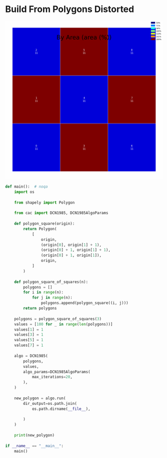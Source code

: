 # Build From Polygons Distorted

<p  align="center">
    <img src="https://raw.githubusercontent.com/nuuuwan/continuous_area_cartograms/main/examples/build_from_polygons_distorted/output/animated.gif" alt="alt" />
</p>

```python
def main():  # noqa
    import os

    from shapely import Polygon

    from cac import DCN1985, DCN1985AlgoParams

    def polygon_square(origin):
        return Polygon(
            [
                origin,
                (origin[0], origin[1] + 1),
                (origin[0] + 1, origin[1] + 1),
                (origin[0] + 1, origin[1]),
                origin,
            ]
        )

    def polygon_square_of_squares(n):
        polygons = []
        for i in range(n):
            for j in range(n):
                polygons.append(polygon_square((i, j)))
        return polygons

    polygons = polygon_square_of_squares(3)
    values = [100 for _ in range(len(polygons))]
    values[1] = 1
    values[3] = 1
    values[5] = 1
    values[7] = 1

    algo = DCN1985(
        polygons,
        values,
        algo_params=DCN1985AlgoParams(
            max_iterations=20,
        ),
    )

    new_polygon = algo.run(
        dir_output=os.path.join(
            os.path.dirname(__file__),
            
        )
    )

    print(new_polygon)

if __name__ == "__main__":
    main()

```
